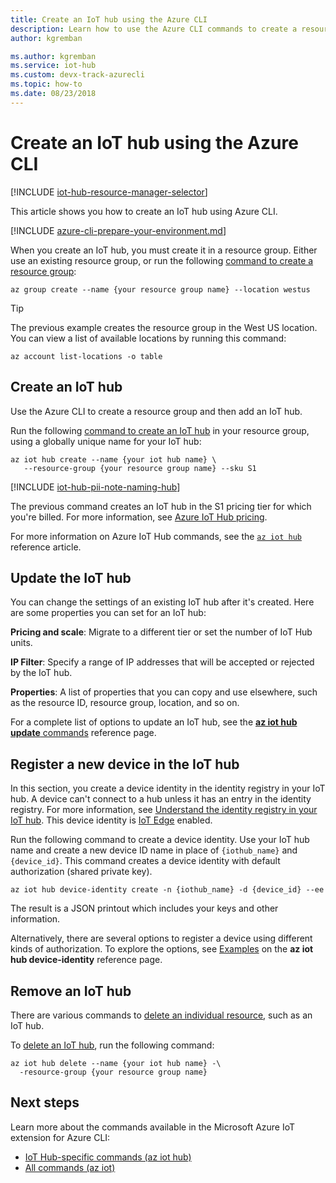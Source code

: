 ```yaml
---
title: Create an IoT hub using the Azure CLI
description: Learn how to use the Azure CLI commands to create a resource group and then create an IoT hub in the resource group. Also learn how to remove the hub.
author: kgremban

ms.author: kgremban
ms.service: iot-hub
ms.custom: devx-track-azurecli
ms.topic: how-to
ms.date: 08/23/2018
---
```


# Create an IoT hub using the Azure CLI

[!INCLUDE [iot-hub-resource-manager-selector](../../includes/iot-hub-resource-manager-selector.md)]

This article shows you how to create an IoT hub using Azure CLI.

[!INCLUDE [azure-cli-prepare-your-environment.md](~/articles/reusable-content/azure-cli/azure-cli-prepare-your-environment.md)]

When you create an IoT hub, you must create it in a resource group. Either use an existing resource group, or run the following [command to create a resource group](/cli/azure/resource):

   ```azurecli-interactive
   az group create --name {your resource group name} --location westus
   ```

   > [!TIP]
   > The previous example creates the resource group in the West US location. You can view a list of available locations by running this command: 
   >
   > ```azurecli-interactive
   > az account list-locations -o table
   > ```

## Create an IoT hub

Use the Azure CLI to create a resource group and then add an IoT hub.

Run the following [command to create an IoT hub](/cli/azure/iot/hub#az-iot-hub-create) in your resource group, using a globally unique name for your IoT hub:

   ```azurecli-interactive
   az iot hub create --name {your iot hub name} \
      --resource-group {your resource group name} --sku S1
   ```

   [!INCLUDE [iot-hub-pii-note-naming-hub](../../includes/iot-hub-pii-note-naming-hub.md)]

The previous command creates an IoT hub in the S1 pricing tier for which you're billed. For more information, see [Azure IoT Hub pricing](https://azure.microsoft.com/pricing/details/iot-hub/).

For more information on Azure IoT Hub commands, see the [`az iot hub`](/cli/azure/iot/hub) reference article.

## Update the IoT hub

You can change the settings of an existing IoT hub after it's created. Here are some properties you can set for an IoT hub:

**Pricing and scale**: Migrate to a different tier or set the number of IoT Hub units.

**IP Filter**: Specify a range of IP addresses that will be accepted or rejected by the IoT hub.

**Properties**: A list of properties that you can copy and use elsewhere, such as the resource ID, resource group, location, and so on.

For a complete list of options to update an IoT hub, see the [**az iot hub update** commands](/cli/azure/iot/hub#az-iot-hub-update) reference page.

## Register a new device in the IoT hub

In this section, you create a device identity in the identity registry in your IoT hub. A device can't connect to a hub unless it has an entry in the identity registry. For more information, see [Understand the identity registry in your IoT hub](iot-hub-devguide-identity-registry.md). This device identity is [IoT Edge](../iot-edge/index.yml) enabled.

Run the following command to create a device identity. Use your IoT hub name and create a new device ID name in place of `{iothub_name}` and `{device_id}`. This command creates a device identity with default authorization (shared private key).

```azurecli-interactive
az iot hub device-identity create -n {iothub_name} -d {device_id} --ee
```

The result is a JSON printout which includes your keys and other information.

Alternatively, there are several options to register a device using different kinds of authorization. To explore the options, see [Examples](/cli/azure/iot/hub/device-identity#az-iot-hub-device-identity-create-examples) on the **az iot hub device-identity** reference page.

## Remove an IoT hub

There are various commands to [delete an individual resource](/cli/azure/resource), such as an IoT hub.

To [delete an IoT hub](/cli/azure/iot/hub#az-iot-hub-delete), run the following command:

```azurecli-interactive
az iot hub delete --name {your iot hub name} -\
  -resource-group {your resource group name}
```

## Next steps

Learn more about the commands available in the Microsoft Azure IoT extension for Azure CLI:

* [IoT Hub-specific commands (az iot hub)](/cli/azure/iot/hub)
* [All commands (az iot)](/cli/azure/iot)
